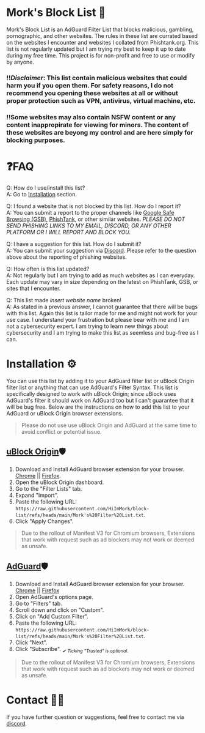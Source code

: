 # Mork's Block List 🤔
Mork's Block List is an AdGuard Filter List that blocks malicious, gambling, pornographic, and other websites. The rules in these list are currated based on the websites I encounter and websites I collated from Phishtank.org. This list is not regularly updated but I am trying my best to keep it up to date during my free time. This project is for non-profit and free to use or modify by anyone.

### ‼️*Disclaimer*: This list contain malicious websites that could harm you if you open them. For safety reasons, I do not recommend you opening these websites at all or without proper protection such as VPN, antivirus, virtual machine, etc.
### ‼️Some websites may also contain  NSFW content or any content inappropirate for viewing for minors. The content of these websites are beyong my control and are here simply for blocking purposes.

# ❓FAQ
Q: How do I use/install this list? <br> 
A: Go to [Installation](#installation-⚙️) section. <br>

Q: I found a website that is not blocked by this list. How do I report it? <br>
A: You can submit a report to the proper channels like [Google Safe Browsing (GSB)](https://safebrowsing.google.com/safebrowsing/report_general/), [PhishTank](https://phishtank.org/), or other similar websites. *PLEASE DO NOT SEND PHISHING LINKS TO MY EMAIL, DISCORD, OR ANY OTHER PLATFORM OR I WILL REPORT AND BLOCK YOU.*  <br>

Q: I have a suggestion for this list. How do I submit it? <br>
A: You can submit your suggestion via [Discord](https://discord.com/users/566384603007549480). Please refer to the question above about the reporting of phishing websites. <br>

Q: How often is this list updated? <br>
A: Not regularly but I am trying to add as much websites as I can everyday. Each update may vary in size depending on the latest on PhishTank, GSB, or sites that I encounter. <br>

Q: This list made *insert website name* broken! <br>
A: As stated in a previous answer, I cannot guarantee that there will be bugs with this list. Again this list is tailor made for me and might not work for your use case. I understand your frustration but please bear with me and I am not a cybersecurity expert. I am trying to learn new things about cybersecurity and I am trying to make this list as seemless and bug-free as I can. <br>

# Installation ⚙️
You can use this list by adding it to your AdGuard filter list or uBlock Origin filter list or anything that can use AdGuard's Filter Syntax. This list is specifically designed to work with uBlock Origin; since uBlock uses AdGuard's filter it should work on AdGuard too but I can't guarantee that it will be bug free. Below are the instructions on how to add this list to your AdGuard or uBlock Origin browser extensions.

>Please do not use use uBlock Origin and AdGuard at the same time to avoid conflict or potential issue.

## [uBlock Origin](https://github.com/gorhill/uBlock)🛡
1. Download and Install AdGuard browser extension for your browser. [Chrome](https://chromewebstore.google.com/detail/cjpalhdlnbpafiamejdnhcphjbkeiagm?utm_source=item-share-cb) || [Firefox](https://addons.mozilla.org/en-US/firefox/addon/ublock-origin/).
2. Open the uBlock Origin dashboard.
3. Go to the "Filter Lists" tab.
4. Expand "Import".
5. Paste the following URL: `https://raw.githubusercontent.com/HiImMork/block-list/refs/heads/main/Mork's%20Filter%20List.txt`.
6. Click "Apply Changes".
> Due to the rollout of Manifest V3 for Chromium browsers, Extensions that work with request such as ad blockers may not work or deemed as unsafe.


## [AdGuard](https://adguard.com/en/welcome.html)🛡️
1. Download and Install AdGuard browser extension for your browser. [Chrome](https://adguard.com/en/adguard-browser-extension/chrome/overview.html) || [Firefox](https://addons.mozilla.org/en-US/firefox/addon/adguard-adblocker/)
2. Open AdGuard's options page.
3. Go to "Filters" tab.
4. Scroll down and click on "Custom".
5. Click on "Add Custom Filter".
6. Paste the following URL: `https://raw.githubusercontent.com/HiImMork/block-list/refs/heads/main/Mork's%20Filter%20List.txt`.
7. Click "Next".
8. Click "Subscribe". <sub>*✔ Ticking "Trusted" is optional.*</sub>
> Due to the rollout of Manifest V3 for Chromium browsers, Extensions that work with request such as ad blockers may not work or deemed as unsafe.

# Contact 🤳🏼
If you have further question or suggestions, feel free to contact me via [discord](https://discord.com/users/566384603007549480).
